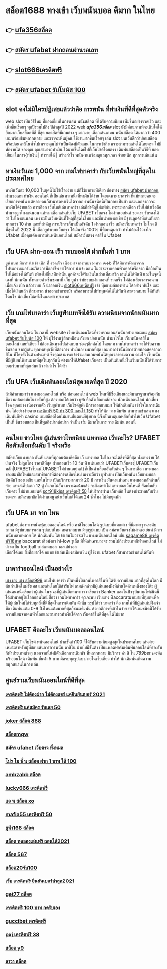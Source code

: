 # สล็อต1688 ทางเข้า เว็บพนันบอล   ดีมาก ในไทย 

## 👉 [ufa356สล็อต](https://mabet.net/)
## 👉 [สมัคร ufabet ฝากถอนผ่านวอเลท](https://bio.link/tisawago)
## 👉 [slot666เครดิตฟรี](https://mabet.net/pg-slot-credit-free/)
## 👉 [สมัคร ufabet รับโบนัส 100](https://mabet.net/)

##  slot  คงไม่มีใครปฏิเสธแล้วว่าคือ การพนัน ที่ทำเงินที่ดีที่สุดตัวจริง

 web slot เป็นวิธีใหม่  ที่ยอดเยี่ยมในการเล่น พนันสล็อต ที่ได้รับความนิยม  เพิ่มขึ้นอย่างรวดเร็ว และเพิ่มขึ้นเรื่อยๆ ทุกปีรวมไปถึง ปีล่าสุดปี 2022 web ***ufa356สล็อต*** slot  ยังมีศักยภาพที่จะเติบโตได้อีกมากเว็บสล็อตที่ดี ที่สุด  ยอดฮิตที่มีเกมต่าง ๆ มากมาย เลือกเล่นเกมน พนันสล็อต ได้มากกว่า 400 เกมพร้อมธีมหลากหลาย และเราจะเห็นผู้คน ใช้งานมากขึ้นเรื่อยๆ เล่น slot บนเว็บดีกว่าบ่อนสล็อตหรือบ่อนคาสิโนทั่วไปเพราะคุณไม่จำเป็นต้องมีตัวแทน ในการเข้าถึงเพราะสามารถเล่นได้โดยตรง ไม่มี หักรายได้ ของคุณ คุณสามารถทำเงิน ได้มากขึ้นโดยไปที่เว็บไซต์โดยตรง เดิมพันสล็อตเป็นวิธีที่ ยอดเยี่ยม ในการ{ทำเงิน | ทำรายได้ | สร้างกำไร พนักงานพร้อมดูแลทุกเวลา จ่ายหนัก ทุกการเล่นแน่น

## หาเงินวันละ 1,000  จาก เกมไพ่บาคาร่า  กับเว็บพนันใหญ่ที่สุดในประเทศไทย

หาเงินวันละ 10,000  ในยุคนี้ไม่ใช่เรื่องง่าย แต่ก็ไม่ยากซะทีเดียว ช่องทาง  [สมัคร ufabet ฝากถอนผ่านวอเลท](https://mabet.net/pg-slot-credit-free/) ทำเงิน   ออนไลน์ ก็เป็นเช่นทางหนึ่งที่หาเงินได้ง่าย โดยเฉพาะ บาคาร่า ที่แม้หลายคนจะเรียกการพนัน แต่หลายคนก็สามารถหาเงินได้จากการพนันชนิดนี้เป็นกอบเป็นกำ และนอกจากกจะหาเงินได้ง่ายแล้ว การเลือก  เว็บไซต์เล่นบาคาร่า  เล่นก็สำคัญไม่แพ้กัน เพราะหากเลือก  เว็บไม่น่าเชื่อถือ  ท่านจะถูกโกงแน่นอน แต่หากเลือกเล่นกับเว็บ UFABET เว็บตรง ไม่ผ่านเอเย่นต์ ของเรา รับรองได้ว่า ไม่โกงแน่นอน เพราะเป็นเว็บพนันที่ใหญ่ที่สุดในไทย และชั้นนำของเอเชีย มีฐานลูกค้าที่เล่นกับเรามากกว่า 10 ล้าน และที่สำคัญ การบริการก็มาเป็นอันดับ 1 ฝากถอน เร็ว สมัครเว็บบาคาร่า ไม่โกง ดีที่สุดในปี 2022 นี้ เลือกยูฟ่าเบทเว็บตรง ได้เงินจริง 100% นี่คือเหตูผลว่า ทำไม่ต้องไว้วางใจ Ufabet  เมื่อคุณต้องการเล่นพนันออนไลน์  สมัครเว็บตรง คาสิโน Ufabet   


## เว็บ UFA ฝาก-ถอน เร็ว ระบบออโต้ ฝากขั้นต่ำ 1 บาท 

ยูฟ่าเบท  มีการ นำเข้า   เบิก ที่ รวดเร็ว เนื่องมาจากระบบของทาง web  ที่ได้มีการพัฒนาจาก โปรแกรมเมอร์และวิศวกรมืออาชีพ ทำให้การ นำเข้า  ถอน  ไม่ว่าจะจากคอมพิวเตอร์หรือจาก มือถือเป็นไปได้อย่างได้ทันที เพียงไม่กี่นาทีเท่านั้น  ลูกค้าจะได้รับเงินในส่วนที่สมาชิก  เล่นได้ได้ทันที  และในจุดนี้เองที่ นักพนัน ทั้งหลายต่างชื่นชมมาที่ เว็บ  ยูฟ่า ว่ามีระบบฝากถอนที่ รวดเร็ว  ไม่ต้องเสียเวลารอนาน เมื่อแจ้ง  เบิก แล้วระบบ ก็  นำออกเงิน [slot666เครดิตฟรี](https://mabet.net/) เข้า บุ๊คแบงก์ของท่าน ได้อย่าง ทันใจ และเมื่อได้เงินแล้ว ก็สามารถ  นำออกเข้ากระเป๋า หรือสามารถไปทำทุนต่อได้ได้ทันที   สะดวกสบาย  ได้ทันที  โดนใจ นักเสี่ยงโชคทั้งในและต่างประเทศ

## เว็บ เกมไพ่บาคาร่า  เว็บยูฟ่าเบทจึงได้รับ ความนิยมจากนักพนันมากที่สุด

เว็บพนันออนไลน์  ในเวลานี้   website เว็บพนันออนไลน์ที่รวบรวมเกมส์พนันอย่างเยอะแยะ [สมัคร ufabet รับโบนัส 100](https://mabet.net/credit-free-50/)  ให้ ผู้ใช้งานรู้สึกเหมือน กับยก บ่อนพนัน  นำมาไว้ใน เว็บพนันคาสิโนออนไลน์ เลยทีเดียว ไม่ต้องเดินทางไปเล่นแบบ ซ่อนๆอีกต่อไป โดยเกม เกมไพ่บาคาร่า จะได้รับความ ชื่นชอบ จากผู้เล่น  ทุกเพศทุกวัยที่ต้องการ ทำเงินอย่างมากที่สุด เกมบาคาร่านั้นมีการถ่ายทอดสดจากคาสิโน ที่โด่งดังในต่างประเทศ ซึ่งคุณสามารถเข้าร่วมเล่นเกมพนันได้ทุกเวลาตามความ ตามใจ  เว็บพนันที่มีผู้นิยมใช้งานมากที่สุดในทุกวันนี้  ต่างยกให้Ufabet เว็บตรง  เป็นอันดับหนึ่งในเว็บพนันที่ได้รับการยอมรับมากที่สุดเล่นแล้ว ทำกำไร ได้จริง 


## เว็บ UFA  เว็บเดิมพันออนไลน์สุดยอดที่สุด ปี 2020

ถ้ามีคำถามมาว่า แทงบอลออนไลน์  หรือ  บ่อนออนไลน์ web ไหนที่มีชื่อเสียงและมีมาตรฐานพร้อมกับมีความปลอดภัยในระดับที่สูง ต้องบอกได้เลยว่า  ยูฟ่า คือตัวเลือกหลักของ นักพนันออนไลน์ นักเสี่ยงโชค  ทุกอย่าง  เนื่องจากตัว เว็บยูฟ่าเบท เว็บไซต์ยูฟ่า มีการออกแบบมา ให้นักเดิมพัน เข้าใจในการเดิมพัน ได้อย่างง่ายดาย [เครดิตฟรี 50 ทำ 300 ถอนได้ 150](https://mabet.net/credit-free-100/) ทำให้นัก วางเดิมพัน สามารถเข้าเล่น แทงเดิมพันกีฬา  casino   เกมสล็อตโดยไม่ผ่านขั้นตอนที่ยุ่งยาก นี่จึงเป็นเหตุผลหลักที่ทำให้เว็บ Ufabet  เป็นที่ ชื่นชอบและเป็นที่พูดถึงปากต่อปาก ว่าเป็น เว็บ   ดีมากในการ วางเดิมพัน   ตอนนี้


## คนไทย ชาวไทย ผู้เล่นชาวไทยนิยม แทงบอล เว็บอะไร? UFABET คือตัวเลือกอันดับ 1 จริงหรือ

สมัครเว็บแทงบอล อันดับแรกที่ทุกคนต้องคิดคือ เว็บแทงบอล ไม่โกง  จะได้สิ่งที่ดีที่สุด ทั้งแทงง่าย ได้เงินจริง ไม่ถูกโกง ราคาดีที่สุด ฝากถอนเร็ว 10 วินาที  แน่นอนว่า UFABETเว็บตรง|UFABETเว็บหลัก|UFABETเว็บแม่|UFABETไม่ผ่านเอเย่นต์}   ก็เป็นตัวเลือกอันดับต้น ๆ ในการเลือก แทงบอล ของสมาชิกใหม่และสมาชิกเก่าที่ต้องการสมัครใหม่ เพราะถือว่า ยูฟ่าเบท เป็นเว็บพนัน เว็บแทงบอล อันดับ1 ของเอเชีย และในไทย เปิดบริการมากมาว่า 20 ปี การเงิน มั่นคงแน่นอน แทงบอลหลักล้านก็จ่าย แทงสเต็ปแตก 12  คู่ ก็แจกไม่อั้น เพราะฉะน้้นแล้ว จะลังเลทำไม่ แทงบอลเว็บไหนดี จัดเต็มกับ เว็บตรง ไม่ผ่านเอเย่นต์ [scr918kiss เครดิตฟรี 50](https://mabet.net/register/) ให้บริการผ่าน เว็บหลัก ในต่างประเทศกับเว็บของเรา สมัครสมาชิกได้ผ่านเมนูหน้าเว็บไซต์ได้เลย 24 ชั่วโมง ไม่มีหยุดพัก


## เว็บ UFA มา จาก ไหน

 ufabet   ช่องทางพนันฟุตบอลออนไลน์     หรือ คาสิโนออนไลน์    รูปแบบที่แตกต่าง ที่มีมาตรฐานระดับสากล มีรูปแบบการเล่น    รูปแบบใหม่ สะดวกสบาย    มีทุกรูปแบบ  เป็น   สมัครเว็บตรงไม่ผ่านเอเย่นต์    มีการพนันหลากหลาย   ให้ นักเดิมพัน  ได้เข้าเล่นไม่ว่าจะเป็น  แทงพนันออนไลน์ เช่น [sagame88 เครดิตฟรี18บาท](https://mabet.net/register/)  baccarat เสือมังกร  hi-low    รูเล็ต   มีให้เล่นครบวงจร   รวมไปถึงประเภทกีฬาออนไลน์   ไม่ว่าจะเป็น  football บาสเกตบอล   วอลเล่ย์วอล  
  เลือกได้เลย    สิ่งที่อยากได้ อยากเข้าเล่นเพียงสมัครเป็น ผู้ใช้งาน    ufabet  ก็สามารถเข้าเล่นได้ทันที


## บาคาร่าออนไลน์  เป็นอย่างไร  

 [เฮง เฮง เฮง สล็อต999](https://member.mabet.net/?action=login) เกมไพ่บาคาร่า เป็นหนึ่งในเกมไพ่คาสิโนที่ ได้รับความนิยม มากที่สุดในโลก มีต้นกำเนิดในฝรั่งเศส และเล่นโดยใช้สำรับไพ่ เกมดังกล่าวมีผู้เล่นสองฝั่งที่ด้านใดด้านหนึ่งของโต๊ะ ผู้เล่นคนหนึ่งเรียกว่าผู้เล่น ในขณะที่ผู้เล่นอีกคนทางขวาเรียกว่า  Banker และในปัจจุบันเกมไพ่ชนิดนี้ได้เข้ามาอยู่ในโลกออนไลน์ ชื่อว่า  เกมไพ่บาคาร่า  คุณจะพบ  เว็บแทง Baccaratมากมายที่ทุ่มเทเพื่อให้ผู้เล่นใหม่ได้รับทุกสิ่งที่ดีที่สุดในการเดิมพัน ดังนั้น สรุปได้ว่า บาคาร่า คือ เกมไพ่ที่มีผู้เล่นกับฝั่งเจ้ามือ เดิมพันแต้ม 0-9 ฝั่งไหนแต้มมากที่สุดก็ชนะเดิมพัน ด้วยกติการที่เข้าในง่าย ทำให้เกมชนิดนี้่ได้รับความนิยมจากคนทั่วโลกและสามารถทำเงินได้จาก  เว็บคาสิโนดีที่สุด ได้ไม่ยาก




## UFABET คืออะไร เว็บพนันบอลออนไลน์

UFABET เว็บไซต์  พนันออนไลน์ ฝากขั้นต่ํา100 ที่ได้รับความนิยมสูงสุดในประเทศไทย เล่นง่ายเหมาะสำหรับผู้ที่ชอบเล่นการการพนัน  คาสิโน ฝากไม่มีขั้นต่ํา  เป็นแพลตฟอร์มเดิมพันออนไลน์ที่รองรับกีฬาประเภทต่างๆ นอกจากนี้ยังมีตัวเลือกการเดิมพัน ที่หลากหลาย มีบริการ   ค่า สิ โน *789bet เครดิตฟรี* ออนไลน์ เดิมพัน ขั้นต่ํา 5 บาท  มีครบทุกรูปแบบภายในเว็บเดียว ทำให้  นักเดิมพันเกิดความสนุกสนานในการเล่น

## ศูนย์รวมเว็บพนันออนไลน์ที่ดีที่สุด

### [เครดิตฟรี ไม่ต้องฝาก ไม่ต้องแชร์ แค่ยืนยันเบอร์ 2021](https://atom.io/themes/สล็อตเว็บตรง%20MABET.net%20winner99%20เครดิตฟรี%20008%20สล็อต%20สล็อตแตกหนัก%2020รับ100)
### [เครดิตฟรี แค่สมัคร รับเลย 50](https://atom.io/themes/สล็อตเว็บตรง%20MABET.net%20zombie%20สล็อต%20008%20สล็อต%20สล็อตแตกหนัก%2020รับ100)
### [joker สล็อต 888](https://atom.io/themes/สล็อตเว็บตรง%20MABET.net%20superslot%20เครดิตฟรี%2050%20ทำ%20300%20ถอน%20150%20008%20สล็อต%20สล็อตแตกหนัก%2020รับ100)
### [สล็อตmgw](https://atom.io/themes/สล็อตเว็บตรง%20MABET.net%20superslot%20เครดิตฟรี%2050%20ล่าสุด%20วันนี้%20ฟรี%20008%20สล็อต%20สล็อตแตกหนัก%2020รับ100)
### [สมัคร ufabet เว็บตรง ทั้งหมด](https://atom.io/themes/สล็อตเว็บตรง%20MABET.net%20superslot%20เครดิตฟรี%2050%20ล่าสุด%20วันนี้%20008%20สล็อต%20สล็อตแตกหนัก%2020รับ100)
### [โปร โม ชั่ น สล็อต ฝาก 1 บาท ได้ 100](https://atom.io/themes/สล็อตเว็บตรง%20MABET.net%20melotto%20เครดิตฟรี%20008%20สล็อต%20สล็อตแตกหนัก%2020รับ100)
### [ambzabb สล็อต](https://atom.io/themes/สล็อตเว็บตรง%20MABET.net%20สล็อต%20ค่าย%20lava%20008%20สล็อต%20สล็อตแตกหนัก%2020รับ100)
### [lucky666 เครดิตฟรี](https://atom.io/themes/สล็อตเว็บตรง%20MABET.net%20เครดิตฟรี%20กดรับเอง%20ยืนยันเบอร์ล่าสุด%20ไม่ต้องแชร์%20008%20สล็อต%20สล็อตแตกหนัก%2020รับ100)
### [แอ พ สล็อต xo](https://atom.io/themes/สล็อตเว็บตรง%20MABET.net%20pg%20slot%20เครดิตฟรี%2050%20บาท%20008%20สล็อต%20สล็อตแตกหนัก%2020รับ100)
### [mafia55 เครดิตฟรี 50](https://atom.io/themes/สล็อตเว็บตรง%20MABET.net%20สล็อต%20โปร%20ฝาก%2050%20รับ%20100%20ถอนไม่อั้น%20008%20สล็อต%20สล็อตแตกหนัก%2020รับ100)
### [ยูฟ่า168 สล็อต](https://atom.io/themes/สล็อตเว็บตรง%20MABET.net%20สมัคร%20ufabet%20ฝากถอน%20wallet%20ไม่มีขั้นต่ำ%20008%20สล็อต%20สล็อตแตกหนัก%2020รับ100)
### [สล็อต ทดลองเล่นฟรี ถอนได้2021](https://atom.io/themes/สล็อตเว็บตรง%20MABET.net%20เครดิตฟรี68ไม่ต้องฝากไม่ต้องแชร์%20008%20สล็อต%20สล็อตแตกหนัก%2020รับ100)
### [สล็อต 567](https://atom.io/themes/สล็อตเว็บตรง%20MABET.net%20รวมสล็อตทุกค่ายในเว็บเดียว%20เครดิตฟรี%20008%20สล็อต%20สล็อตแตกหนัก%2020รับ100)
### [สล็อต20รับ100](https://atom.io/themes/สล็อตเว็บตรง%20MABET.net%20สล็อต456%20008%20สล็อต%20สล็อตแตกหนัก%2020รับ100)
### [เว็บ เครดิตฟรี ยืนยันเบอร์ล่าสุด2021](https://atom.io/themes/สล็อตเว็บตรง%20MABET.net%20databet88%20สล็อต%20008%20สล็อต%20สล็อตแตกหนัก%2020รับ100)
### [get77 สล็อต](https://atom.io/themes/สล็อตเว็บตรง%20MABET.net%20818king%20เครดิตฟรี%20008%20สล็อต%20สล็อตแตกหนัก%2020รับ100)
### [เครดิตฟรี 100 บาท กดรับเอง](https://atom.io/themes/สล็อตเว็บตรง%20MABET.net%20ทดลอง%20เล่น%20สล็อต%20โร%20ม่า%20ฟรี%20008%20สล็อต%20สล็อตแตกหนัก%2020รับ100)
### [guccibet เครดิตฟรี](https://atom.io/themes/สล็อตเว็บตรง%20MABET.net%20สล็อต%20xo%20ฝาก%2020%20รับ100%20008%20สล็อต%20สล็อตแตกหนัก%2020รับ100)
### [pxj เครดิตฟรี 38](https://atom.io/themes/สล็อตเว็บตรง%20MABET.net%20joker%20สล็อต666%20008%20สล็อต%20สล็อตแตกหนัก%2020รับ100)
### [สล็อต y9](https://atom.io/themes/สล็อตเว็บตรง%20MABET.net%20สล็อต789ฝากถอนไม่มีขั้นต่ํา%20008%20สล็อต%20สล็อตแตกหนัก%2020รับ100)
### [ลาวา สล็อต](https://atom.io/themes/สล็อตเว็บตรง%20MABET.net%20joker%20เครดิตฟรี%20100%20ไม่ต้องแชร์%20ล่าสุด%20008%20สล็อต%20สล็อตแตกหนัก%2020รับ100)